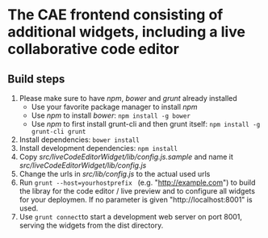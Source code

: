 # The CAE frontend consisting of additional widgets, including a live collaborative code editor

## Build steps
1. Please make sure to have *npm*, *bower* and *grunt* already installed
    * Use your favorite package manager to install *npm*
    * Use *npm* to install *bower*: ```npm install -g bower```
    * Use *npm* to first install grunt-cli and then grunt itself: ```npm install -g grunt-cli grunt```
2. Install dependencies: ```bower install```
3. Install development dependencies: ```npm install```
4. Copy *src/liveCodeEditorWidget/lib/config.js.sample* and name it *src/liveCodeEditorWidget/lib/config.js*
5. Change the urls in *src/lib/config.js* to the actual used urls
6. Run ```grunt --host=yourhostprefix ``` (e.g. "http://example.com") to build the libray for the code editor / live preview and to configure all widgets for your deploymen. If no parameter is given "http://localhost:8001" is used.
7. Use ```grunt connect```to start a development web server on port 8001, serving the widgets from the dist directory.